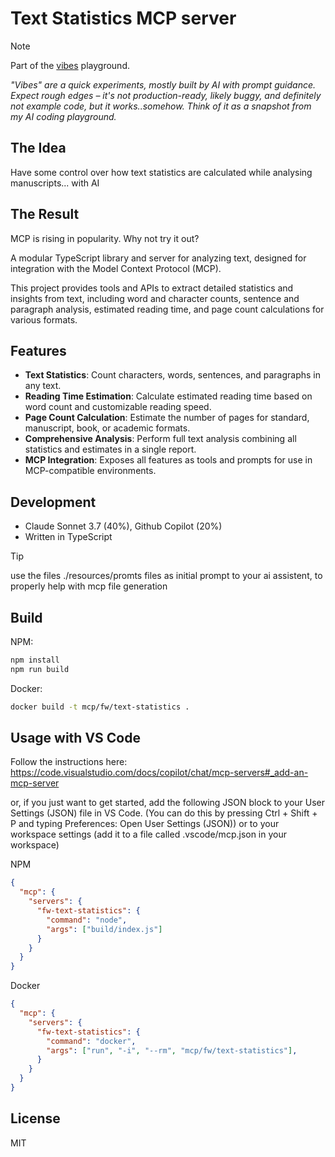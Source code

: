 # Text Statistics MCP server

> [!NOTE] 
> Part of the [vibes](https://github.com/vibes) playground.
>
> *"Vibes" are a quick experiments, mostly built by AI with prompt guidance. Expect rough edges – it's not production-ready, likely buggy, and definitely not example code, but it works..somehow. Think of it as a snapshot from my AI coding playground.*

## The Idea
Have some control over how text statistics are calculated while analysing manuscripts... with AI

## The Result

MCP is rising in popularity. Why not try it out?

A modular TypeScript library and server for analyzing text, designed for integration with the Model Context Protocol (MCP). 

This project provides tools and APIs to extract detailed statistics and insights from text, including word and character counts, sentence and paragraph analysis, estimated reading time, and page count calculations for various formats.

## Features

- **Text Statistics**: Count characters, words, sentences, and paragraphs in any text.
- **Reading Time Estimation**: Calculate estimated reading time based on word count and customizable reading speed.
- **Page Count Calculation**: Estimate the number of pages for standard, manuscript, book, or academic formats.
- **Comprehensive Analysis**: Perform full text analysis combining all statistics and estimates in a single report.
- **MCP Integration**: Exposes all features as tools and prompts for use in MCP-compatible environments.


## Development

- Claude Sonnet 3.7 (40%), Github Copilot (20%)
- Written in TypeScript

> [!TIP]
> use the files ./resources/promts files as initial prompt to your ai assistent, to properly help with mcp file generation

## Build

NPM:

```bash
npm install
npm run build
```

Docker:

```bash
docker build -t mcp/fw/text-statistics .
```

## Usage with VS Code

Follow the instructions here: https://code.visualstudio.com/docs/copilot/chat/mcp-servers#_add-an-mcp-server 

or, if you just want to get started, add the following JSON block to your User Settings (JSON) file in VS Code. (You can do this by pressing Ctrl + Shift + P and typing Preferences: Open User Settings (JSON)) or to your workspace settings (add it to a file called .vscode/mcp.json in your workspace)


NPM

```json
{
  "mcp": {
    "servers": {
      "fw-text-statistics": {
        "command": "node",
        "args": ["build/index.js"]
      }
    }
  }
}
```

Docker

```json
{
  "mcp": {
    "servers": {
      "fw-text-statistics": {
        "command": "docker",
        "args": ["run", "-i", "--rm", "mcp/fw/text-statistics"],
      }
    }
  }
}
```

## License

MIT
